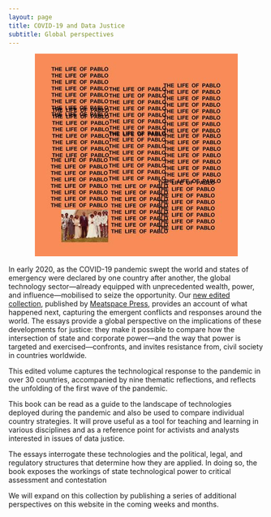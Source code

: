 ```yaml
---
layout: page
title: COVID-19 and Data Justice
subtitle: Global perspectives
---
```


<p align="center">
  <img src="img/book_cover.jpg" alt="This is not the actual book cover"/>
</p>

In early 2020, as the COVID-19 pandemic swept the world and states of emergency were declared by one country after another, the global technology sector—already equipped with unprecedented wealth, power, and influence—mobilised to seize the opportunity. Our [new edited collection](https://www.youtube.com/watch?v=oHg5SJYRHA0), published by [Meatspace Press](https://meatspacepress.com/), provides an account of what happened next, capturing the emergent conflicts and responses around the world. The essays provide a global perspective on the implications of these developments for justice: they make it possible to compare how the intersection of state and corporate power—and the way that power is targeted and exercised—confronts, and invites resistance from, civil society in countries worldwide.

This edited volume captures the technological response to the pandemic in over 30 countries, accompanied by nine thematic reflections, and reflects the unfolding of the first wave of the pandemic. 

This book can be read as a guide to the landscape of technologies deployed during the pandemic and also be used to compare individual country strategies. It will prove useful as a tool for teaching and learning in various disciplines and as a reference point for activists and analysts interested in issues of data justice.

The essays interrogate these technologies and the political, legal, and regulatory structures that determine how they are applied. In doing so, the book exposes the workings of state technological power to critical assessment and contestation

We will expand on this collection by publishing a series of additional perspectives on this website in the coming weeks and months.
